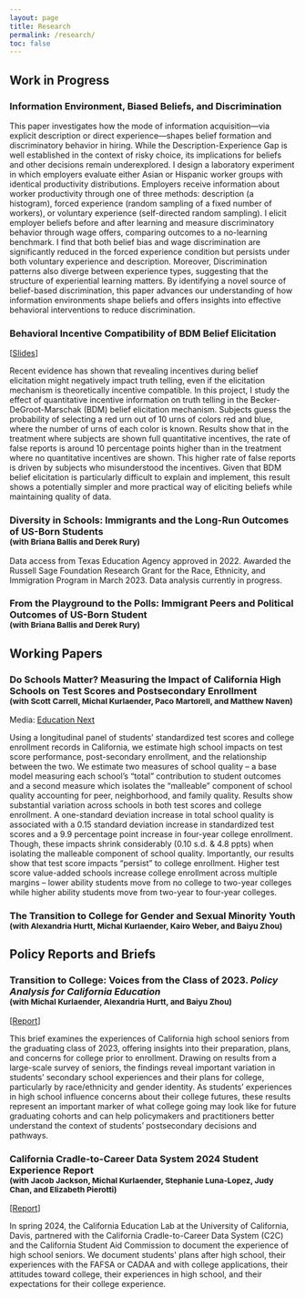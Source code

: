 ```yaml
---
layout: page
title: Research
permalink: /research/
toc: false
---
```




## Work in Progress

### **Information Environment, Biased Beliefs, and Discrimination**

This paper investigates how the mode of information acquisition—via explicit description or direct experience—shapes belief formation and discriminatory behavior in hiring. While the Description-Experience Gap is well established in the context of risky choice, its implications for beliefs and other decisions remain underexplored. I design a laboratory experiment in which employers evaluate either Asian or Hispanic worker groups with identical productivity distributions. Employers receive information about worker productivity through one of three methods: description (a histogram), forced experience (random sampling of a fixed number of workers), or voluntary experience (self-directed random sampling). I elicit employer beliefs before and after learning and measure discriminatory behavior through wage offers, comparing outcomes to a no-learning benchmark. I find that both belief bias and wage discrimination are significantly reduced in the forced experience condition but persists under both voluntary experience and description. Moreover, Discrimination patterns also diverge between experience types, suggesting that the structure of experiential learning matters. By identifying a novel source of belief-based discrimination, this paper advances our understanding of how information environments shape beliefs and offers insights into effective behavioral interventions to reduce discrimination.

### **Behavioral Incentive Compatibility of BDM Belief Elicitation**

[<ins><a href="https://chesun.github.io/assets/research/bdm_incentive_compatibility_esa.pdf" target="_blank">Slides</a></ins>]

Recent evidence has shown that revealing incentives during belief elicitation might negatively impact truth telling, even if the elicitation mechanism is theoretically incentive compatible. In this project, I study the effect of quantitative incentive information on truth telling in the Becker-DeGroot-Marschak (BDM) belief elicitation mechanism. Subjects guess the probability of selecting a red urn out of 10 urns of colors red and blue, where the number of urns of each color is known. Results show that in the treatment where subjects are shown full quantitative incentives, the rate of false reports is around 10 percentage points higher than in the treatment where no quantitative incentives are shown. This higher rate of false reports is driven by subjects who misunderstood the incentives. Given that BDM belief elicitation is particularly difficult to explain and implement, this result shows a potentially simpler and more practical way of eliciting beliefs while maintaining quality of data.


### **Diversity in Schools: Immigrants and the Long-Run Outcomes of US-Born Students** <br><sup>(with Briana Ballis and Derek Rury) </sup>

Data access from Texas Education Agency approved in 2022. Awarded the Russell Sage Foundation Research Grant for the Race, Ethnicity, and Immigration Program in March 2023. Data analysis currently in progress.

### **From the Playground to the Polls: Immigrant Peers and Political Outcomes of US-Born Student** <br><sup>(with Briana Ballis and Derek Rury) </sup>


## Working Papers

### **Do Schools Matter? Measuring the Impact of California High Schools on Test Scores and Postsecondary Enrollment** <br><sup>(with Scott Carrell, Michal Kurlaender, Paco Martorell, and Matthew Naven)</sup>

Media: <ins><a href="https://www.educationnext.org/the-education-exchange-high-schools-matter-a-lot/" target="blank">Education Next</a></ins>

Using a longitudinal panel of students’ standardized test scores and college enrollment records in California, we estimate high school impacts on test score performance, post-secondary enrollment, and the relationship between the two. We estimate two measures of school quality – a base model measuring each school’s “total” contribution to student outcomes and a second measure which isolates the “malleable” component of school quality accounting for peer, neighborhood, and family quality. Results show substantial variation across schools in both test scores and college enrollment. A one-standard deviation increase in total school quality is associated with a 0.15 standard deviation increase in standardized test scores and a 9.9 percentage point increase in four-year college enrollment. Though, these impacts shrink considerably (0.10 s.d. & 4.8 ppts) when isolating the malleable component of school quality. Importantly, our results show that test score impacts “persist” to college enrollment. Higher test score value-added schools increase college enrollment across multiple margins – lower ability students move from no college to two-year colleges while higher ability students move from two-year to four-year colleges.


### **The Transition to College for Gender and Sexual Minority Youth** <br> <sup>(with Alexandria Hurtt, Michal Kurlaender, Kairo Weber, and Baiyu Zhou)</sup>

## Policy Reports and Briefs

### **Transition to College: Voices from the Class of 2023.** *Policy Analysis for California Education* <br> <sup> (with Michal Kurlaender, Alexandria Hurtt, and Baiyu Zhou)</sup> 

[<ins><a href="https://edpolicyinca.org/publications/transition-college" target="blank">Report</a></ins>]


This brief examines the experiences of California high school seniors from the graduating class of 2023, offering insights into their preparation, plans, and concerns for college prior to enrollment. Drawing on results from a large-scale survey of seniors, the findings reveal important variation in students’ secondary school experiences and their plans for college, particularly by race/ethnicity and gender identity. As students’ experiences in high school influence concerns about their college futures, these results represent an important marker of what college going may look like for future graduating cohorts and can help policymakers and practitioners better understand the context of students’ postsecondary decisions and pathways.

### **California Cradle-to-Career Data System 2024 Student Experience Report** <br><sup> (with Jacob Jackson, Michal Kurlaender, Stephanie Luna-Lopez, Judy Chan, and Elizabeth Pierotti)</sup> 

[<ins><a href="https://c2c.ca.gov/wp-content/uploads/2025/02/C2C-Student-Experience-Report-2024-Academic-Year.pdf" target="blank">Report</a></ins>]

In spring 2024, the California Education Lab at the University of California, Davis, partnered with the California Cradle-to-Career Data System (C2C)
and the California Student Aid Commission to document the experience of high school seniors. We document students' plans after high school, their  experiences with the FAFSA or CADAA and with college applications, their attitudes toward college, their experiences in high school, and their expectations for their college experience.